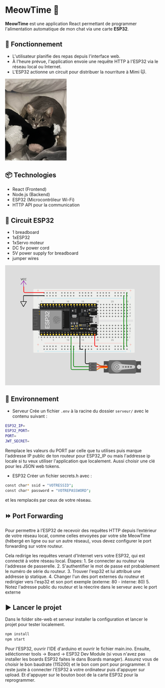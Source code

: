 # MeowTime 🐾

**MeowTime** est une application React permettant de programmer l'alimentation automatique de mon chat via une carte **ESP32**.

## 🚀 Fonctionnement

- L'utilisateur planifie des repas depuis l'interface web.
- À l'heure prévue, l'application envoie une requête HTTP à l'ESP32 via le réseau local ou Internet.
- L'ESP32 actionne un circuit pour distribuer la nourriture à Mimi 🐱.

<img src="site-web/src/assets/mimi5.jpg" alt="Mon chat Mimi" width="200"/>

## 📦 Technologies

- React (Frontend)
- Node.js (Backend)
- ESP32 (Microcontrôleur Wi-Fi)
- HTTP API pour la communication

## 🔌 Circuit ESP32
- 1 breadboard
- 1xESP32
- 1xServo moteur
- DC 5v power cord
- 5V power supply for breadboard
- jumper wires
<img src="images/circuitV1.png" alt="CircuitV1" />


## 🌳 Environnement
- Serveur
Crée un fichier `.env` à la racine du dossier `serveur/` avec le contenu suivant : 
```bash
ESP32_IP=
ESP32_PORT=
PORT=
JWT_SECRET=
```
Remplace les valeurs du PORT par celle que tu utilises puis marque l'addresse IP public de ton routeur pour ESP32_IP ou mais l'addresse ip locale si tu veux utiliser l'application que localement. Aussi choisir une clé pour les JSON web tokens.
- ESP32
Créer un fichier secrets.h avec :
```bash
const char* ssid = "VOTRESSID";
const char* password = "VOTREPASSWORD";
```
et les remplacés par ceux de votre réseau.

## ⏩ Port Forwarding 
Pour permettre à l’ESP32 de recevoir des requêtes HTTP depuis l’extérieur de votre réseau local, comme celles envoyées par votre site MeowTime (hébergé en ligne ou sur un autre réseau), vous devez configurer le port forwarding sur votre routeur.

Cela redirige les requêtes venant d'Internet vers votre ESP32, qui est connecté à votre réseau local.
Étapes:
    1. Se connecter au routeur via l'addresse de passerelle.
    2. S'authentifier le mot de passe est probablement le numéro de série du routeur.
    3. Trouver l'esp32 et lui attribué une addresse ip statique.
    4. Changer l'un des port externes du routeur et redirigier vers l'esp32 et son port exemple (externe: 80 - interne: 80)
    5. Notez l'adresse public du routeur et la réecrire dans le serveur avec le port externe

## ▶️ Lancer le projet
Dans le folder site-web et serveur installer la configuration et lancer le projet pour tester localement.
```bash
npm install
npm start
```
Pour l'ESP32, ouvrir l'IDE d'arduino et ouvrir le fichier main.ino. Ensuite, séléctionner tools -> Board -> ESP32 Dev Module (si vous n'avez pas installer les boards ESP32 faites le dans Boards manager).
Assurez vous de choisir le bon baudrate (115200) et le bon com port pour programmer. Il reste juste à connecter l'ESP32 à votre ordinateur puis d'appuyer sur upload. Et d'appuyer sur le bouton boot de la carte ESP32 pour la reprogrammer.